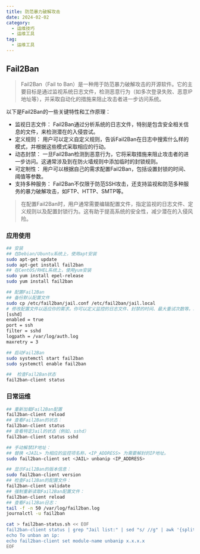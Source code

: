 ```yaml
---
title: 防范暴力破解攻击
date: 2024-02-02
category: 
  - 运维技巧
  - 运维工具
tag: 
  - 运维工具
---
```


## Fail2Ban

> Fail2Ban（Fail to Ban）是一种用于防范暴力破解攻击的开源软件。它的主要目标是通过监视系统日志文件，检测恶意行为（如多次登录失败、恶意IP地址等），并采取自动化的措施来阻止攻击者进一步访问系统。

以下是Fail2Ban的一些关键特性和工作原理：

- 监视日志文件： Fail2Ban通过分析系统的日志文件，特别是包含安全相关信息的文件，来检测潜在的入侵尝试。
- 定义规则： 用户可以定义自定义规则，告诉Fail2Ban在日志中搜索什么样的模式，并根据这些模式采取相应的行动。
- 动态封禁： 一旦Fail2Ban检测到恶意行为，它将采取措施来阻止攻击者的进一步访问。这通常涉及到在防火墙规则中添加临时的封锁规则。
- 可定制性： 用户可以根据自己的需求配置Fail2Ban，包括设置封锁的时间、阈值等参数。
- 支持多种服务： Fail2Ban不仅限于防范SSH攻击，还支持监视和防范多种服务的暴力破解攻击，如FTP、HTTP、SMTP等。

> 在配置Fail2Ban时，用户通常需要编辑配置文件，指定监视的日志文件、定义规则以及配置封锁行为。这有助于提高系统的安全性，减少潜在的入侵风险。

### 应用使用

```bash
## 安装
## 在Debian/Ubuntu系统上，使用apt安装
sudo apt-get update
sudo apt-get install fail2ban
## 在CentOS/RHEL系统上，使用yum安装
sudo yum install epel-release
sudo yum install fail2ban

## 配置Fail2Ban
## 备份默认配置文件
sudo cp /etc/fail2ban/jail.conf /etc/fail2ban/jail.local
# 修改配置文件以适应你的需求。你可以定义监控的日志文件、封禁的时间、最大重试次数等。以下是一个简单的示例：
[sshd]
enabled = true
port = ssh
filter = sshd
logpath = /var/log/auth.log
maxretry = 3

## 启动Fail2Ban
sudo systemctl start fail2ban
sudo systemctl enable fail2ban

##  检查Fail2Ban状态
fail2ban-client status
```

### 日常运维

```bash
## 重新加载Fail2Ban配置
fail2ban-client reload
## 查看Fail2Ban的状态：
fail2ban-client status
## 查看特定Jail的状态（例如，sshd）
fail2ban-client status sshd

## 手动解禁IP地址：
## 替换 <JAIL> 为相应的监控项名称，<IP_ADDRESS> 为需要解封的IP地址。
sudo fail2ban-client set <JAIL> unbanip <IP_ADDRESS>

## 显示Fail2Ban的版本信息：
sudo fail2ban-client version
## 检查Fail2Ban的配置文件：
fail2ban-client validate
## 强制重新读取Fail2Ban配置文件：
fail2ban-client reload
## 查看Fail2Ban日志：
tail -f -n 50 /var/log/fail2ban.log
journalctl -u fail2ban

cat > fail2ban-status.sh << EOF
fail2ban-client status | grep "Jail list:" | sed "s/ //g" | awk '{split($2,a,",");for(i in a) system("fail2ban-client status " a[i])}'
echo To unban an ip:
echo fail2ban-client set module-name unbanip x.x.x.x
EOF
```
